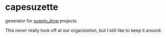 capesuzette
===========

generator for [supply_drop][supply-drop] projects

This never really took off at our organization, but I still like to keep it around.

[supply-drop]: http://rubygems.org/gems/supply_drop

